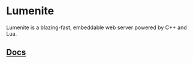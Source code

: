 # Lumenite

Lumenite is a blazing-fast, embeddable web server powered by C++ and Lua.

## [Docs](https://dock-it.dev/GigabiteHosting/Lumenite/wiki/Home)
